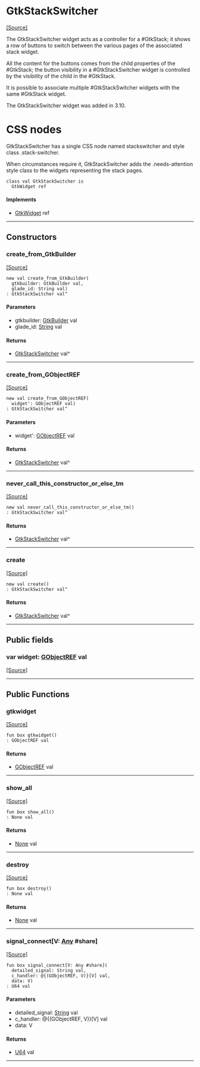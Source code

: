 # GtkStackSwitcher
<span class="source-link">[[Source]](src/gtk3/GtkStackSwitcher.md#L6)</span>

The GtkStackSwitcher widget acts as a controller for a
#GtkStack; it shows a row of buttons to switch between
the various pages of the associated stack widget.

All the content for the buttons comes from the child properties
of the #GtkStack; the button visibility in a #GtkStackSwitcher
widget is controlled by the visibility of the child in the
#GtkStack.

It is possible to associate multiple #GtkStackSwitcher widgets
with the same #GtkStack widget.

The GtkStackSwitcher widget was added in 3.10.

# CSS nodes

GtkStackSwitcher has a single CSS node named stackswitcher and
style class .stack-switcher.

When circumstances require it, GtkStackSwitcher adds the
.needs-attention style class to the widgets representing the
stack pages.


```pony
class val GtkStackSwitcher is
  GtkWidget ref
```

#### Implements

* [GtkWidget](gtk3-GtkWidget.md) ref

---

## Constructors

### create_from_GtkBuilder
<span class="source-link">[[Source]](src/gtk3/GtkStackSwitcher.md#L35)</span>


```pony
new val create_from_GtkBuilder(
  gtkbuilder: GtkBuilder val,
  glade_id: String val)
: GtkStackSwitcher val^
```
#### Parameters

*   gtkbuilder: [GtkBuilder](gtk3-GtkBuilder.md) val
*   glade_id: [String](builtin-String.md) val

#### Returns

* [GtkStackSwitcher](gtk3-GtkStackSwitcher.md) val^

---

### create_from_GObjectREF
<span class="source-link">[[Source]](src/gtk3/GtkStackSwitcher.md#L38)</span>


```pony
new val create_from_GObjectREF(
  widget': GObjectREF val)
: GtkStackSwitcher val^
```
#### Parameters

*   widget': [GObjectREF](minimal-browser-..-gobject-GObjectREF.md) val

#### Returns

* [GtkStackSwitcher](gtk3-GtkStackSwitcher.md) val^

---

### never_call_this_constructor_or_else_tm
<span class="source-link">[[Source]](src/gtk3/GtkStackSwitcher.md#L41)</span>


```pony
new val never_call_this_constructor_or_else_tm()
: GtkStackSwitcher val^
```

#### Returns

* [GtkStackSwitcher](gtk3-GtkStackSwitcher.md) val^

---

### create
<span class="source-link">[[Source]](src/gtk3/GtkStackSwitcher.md#L45)</span>


```pony
new val create()
: GtkStackSwitcher val^
```

#### Returns

* [GtkStackSwitcher](gtk3-GtkStackSwitcher.md) val^

---

## Public fields

### var widget: [GObjectREF](minimal-browser-..-gobject-GObjectREF.md) val
<span class="source-link">[[Source]](src/gtk3/GtkStackSwitcher.md#L31)</span>



---

## Public Functions

### gtkwidget
<span class="source-link">[[Source]](src/gtk3/GtkStackSwitcher.md#L33)</span>


```pony
fun box gtkwidget()
: GObjectREF val
```

#### Returns

* [GObjectREF](minimal-browser-..-gobject-GObjectREF.md) val

---

### show_all
<span class="source-link">[[Source]](src/gtk3/GtkWidget.md#L4)</span>


```pony
fun box show_all()
: None val
```

#### Returns

* [None](builtin-None.md) val

---

### destroy
<span class="source-link">[[Source]](src/gtk3/GtkWidget.md#L7)</span>


```pony
fun box destroy()
: None val
```

#### Returns

* [None](builtin-None.md) val

---

### signal_connect\[V: [Any](builtin-Any.md) #share\]
<span class="source-link">[[Source]](src/gtk3/GtkWidget.md#L10)</span>


```pony
fun box signal_connect[V: Any #share](
  detailed_signal: String val,
  c_handler: @{(GObjectREF, V)}[V] val,
  data: V)
: U64 val
```
#### Parameters

*   detailed_signal: [String](builtin-String.md) val
*   c_handler: @{(GObjectREF, V)}[V] val
*   data: V

#### Returns

* [U64](builtin-U64.md) val

---

